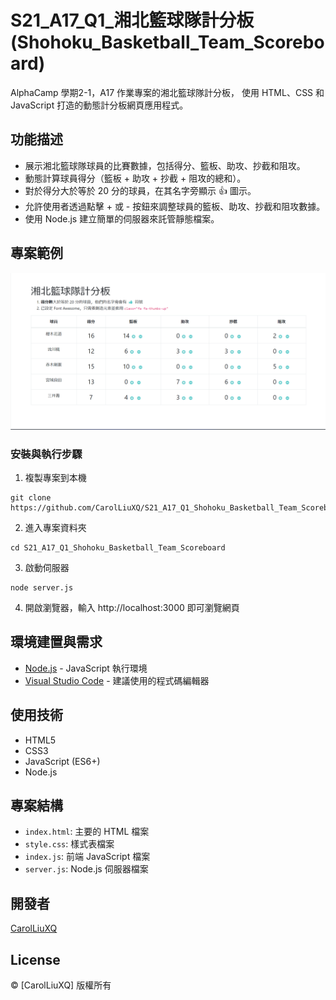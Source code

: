 # S21_A17_Q1_湘北籃球隊計分板 (Shohoku_Basketball_Team_Scoreboard)

AlphaCamp 學期2-1，A17 作業專案的湘北籃球隊計分板，
使用 HTML、CSS 和 JavaScript 打造的動態計分板網頁應用程式。

## 功能描述

- 展示湘北籃球隊球員的比賽數據，包括得分、籃板、助攻、抄截和阻攻。
- 動態計算球員得分（籃板 + 助攻 + 抄截 + 阻攻的總和）。
- 對於得分大於等於 20 分的球員，在其名字旁顯示 👍 圖示。
- 允許使用者透過點擊 + 或 - 按鈕來調整球員的籃板、助攻、抄截和阻攻數據。
- 使用 Node.js 建立簡單的伺服器來託管靜態檔案。

## 專案範例

![專案範例](./demo.gif)

### 安裝與執行步驟

1. 複製專案到本機
```
git clone https://github.com/CarolLiuXQ/S21_A17_Q1_Shohoku_Basketball_Team_Scoreboard.git
```

2. 進入專案資料夾
```
cd S21_A17_Q1_Shohoku_Basketball_Team_Scoreboard
```

3. 啟動伺服器
```
node server.js
```

4. 開啟瀏覽器，輸入 http://localhost:3000 即可瀏覽網頁

## 環境建置與需求

- [Node.js](https://nodejs.org/) - JavaScript 執行環境
- [Visual Studio Code](https://code.visualstudio.com/) - 建議使用的程式碼編輯器

## 使用技術

- HTML5
- CSS3
- JavaScript (ES6+)
- Node.js

## 專案結構

- `index.html`: 主要的 HTML 檔案
- `style.css`: 樣式表檔案
- `index.js`: 前端 JavaScript 檔案
- `server.js`: Node.js 伺服器檔案

## 開發者

[CarolLiuXQ](https://github.com/CarolLiuXQ)

## License
© [CarolLiuXQ] 版權所有